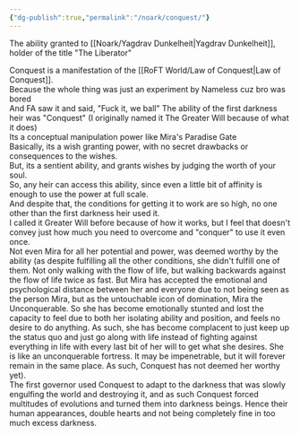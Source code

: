 ```yaml
---
{"dg-publish":true,"permalink":"/noark/conquest/"}
---
```




The ability granted to [[Noark/Yagdrav Dunkelheit\|Yagdrav Dunkelheit]], holder of the title "The Liberator"

Conquest is a manifestation of the [[RoFT World/Law of Conquest\|Law of Conquest]].  
Because the whole thing was just an experiment by Nameless cuz bro was bored  
And FA saw it and said, "Fuck it, we ball"
The ability of the first darkness heir was "Conquest" (I originally named it The Greater Will because of what it does)  
Its a conceptual manipulation power like Mira's Paradise Gate  
Basically, its a wish granting power, with no secret drawbacks or consequences to the wishes.  
But, its a sentient ability, and grants wishes by judging the worth of your soul.  
So, any heir can access this ability, since even a little bit of affinity is enough to use the power at full scale.  
And despite that, the conditions for getting it to work are so high, no one other than the first darkness heir used it.  
I called it Greater Will before because of how it works, but I feel that doesn't convey just how much you need to overcome and "conquer" to use it even once.  
Not even Mira for all her potential and power, was deemed worthy by the ability (as despite fulfilling all the other conditions, she didn't fulfill one of them. Not only walking with the flow of life, but walking backwards against the flow of life twice as fast. But Mira has accepted the emotional and psychological distance between her and everyone due to not being seen as the person Mira, but as the untouchable icon of domination, Mira the Unconquerable. So she has become emotionally stunted and lost the capacity to feel due to both her isolating ability and position, and feels no desire to do anything. As such, she has become complacent to just keep up the status quo and just go along with life instead of fighting against everything in life with every last bit of her will to get what she desires. She is like an unconquerable fortress. It may be impenetrable, but it will forever remain in the same place. As such, Conquest has not deemed her worthy yet).  
The first governor used Conquest to adapt to the darkness that was slowly engulfing the world and destroying it, and as such Conquest forced multitudes of evolutions and turned them into darkness beings. Hence their human appearances, double hearts and not being completely fine in too much excess darkness.
